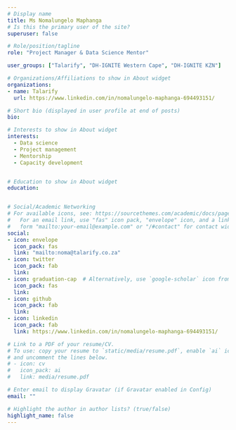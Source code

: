 ```yaml
---
# Display name
title: Ms Nomalungelo Maphanga
# Is this the primary user of the site?
superuser: false

# Role/position/tagline
role: "Project Manager & Data Science Mentor"

user_groups: ["Talarify", "DH-IGNITE Western Cape", "DH-IGNITE KZN"]

# Organizations/Affiliations to show in About widget
organizations:
- name: Talarify
  url: https://www.linkedin.com/in/nomalungelo-maphanga-694493151/

# Short bio (displayed in user profile at end of posts)
bio: 

# Interests to show in About widget
interests:
  - Data science
  - Project management
  - Mentorship
  - Capacity development


# Education to show in About widget
education:


# Social/Academic Networking
# For available icons, see: https://sourcethemes.com/academic/docs/page-builder/#icons
#   For an email link, use "fas" icon pack, "envelope" icon, and a link in the
#   form "mailto:your-email@example.com" or "/#contact" for contact widget.
social:
- icon: envelope
  icon_pack: fas
  link: "mailto:noma@talarify.co.za"
- icon: twitter
  icon_pack: fab
  link: 
- icon: graduation-cap  # Alternatively, use `google-scholar` icon from `ai` icon pack
  icon_pack: fas
  link: 
- icon: github
  icon_pack: fab
  link: 
- icon: linkedin
  icon_pack: fab
  link: https://www.linkedin.com/in/nomalungelo-maphanga-694493151/

# Link to a PDF of your resume/CV.
# To use: copy your resume to `static/media/resume.pdf`, enable `ai` icons in `params.toml`, 
# and uncomment the lines below.
# - icon: cv
#   icon_pack: ai
#   link: media/resume.pdf

# Enter email to display Gravatar (if Gravatar enabled in Config)
email: ""

# Highlight the author in author lists? (true/false)
highlight_name: false
---
```



